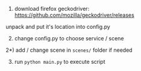 1) download firefox geckodriver:
https://github.com/mozilla/geckodriver/releases

unpack and put it's location into config.py

2) change config.py to choose service / scene

2\*) add / change scene in ```scenes/``` folder if needed

3) run ```python main.py``` to execute script

